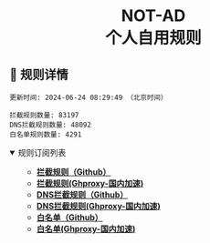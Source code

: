 <div align="center">
<h1 align="center">NOT-AD<br>个人自用规则</h1>
</div>

<h2 id="a">🎯 规则详情</h2>

```
更新时间: 2024-06-24 08:29:49 （北京时间） 

拦截规则数量: 83197 
DNS拦截规则数量: 48092 
白名单规则数量: 4291 
``` 
<details open>
<summary>规则订阅列表</summary>
<ul>

- **[拦截规则（Github）](https://raw.githubusercontent.com/tyy840913/NOT-AD/master/rules.txt)**
- **[拦截规则(Ghproxy-国内加速)](https://mirror.ghproxy.com/raw.githubusercontent.com/tyy840913/NOT-AD/master/rules.txt)**
- **[DNS拦截规则（Github）](https://raw.githubusercontent.com/tyy840913/NOT-AD/master/dns.txt)**
- **[DNS拦截规则(Ghproxy-国内加速)](https://mirror.ghproxy.com/raw.githubusercontent.com/tyy840913/NOT-AD/master/dns.txt)**
- **[白名单（Github）](https://raw.githubusercontent.com/tyy840913/NOT-AD/master/allow.txt)**
- **[白名单(Ghproxy-国内加速)](https://mirror.ghproxy.com/raw.githubusercontent.com/tyy840913/NOT-AD/master/allow.txt)**

</ul>
</details>
